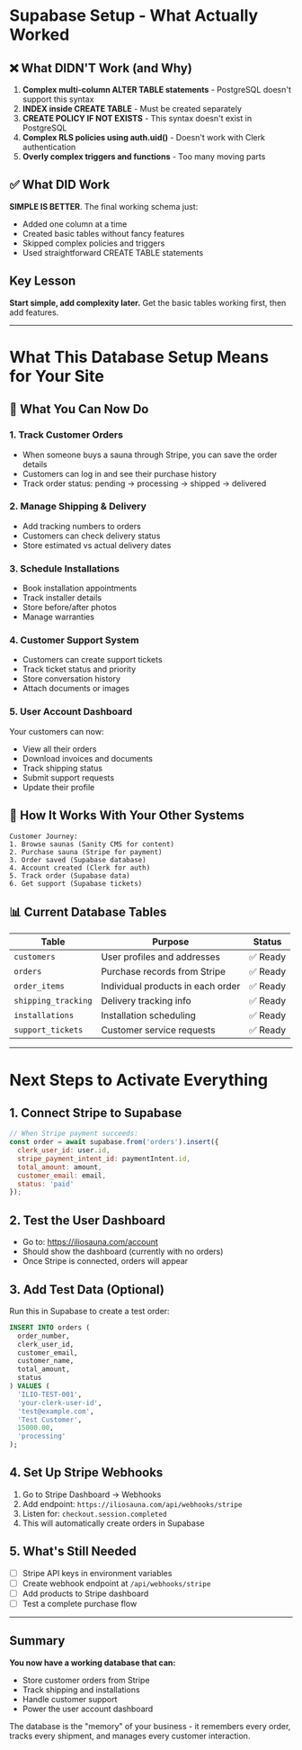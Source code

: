 # Supabase Setup - What Actually Worked

## ❌ What DIDN'T Work (and Why)
1. **Complex multi-column ALTER TABLE statements** - PostgreSQL doesn't support this syntax
2. **INDEX inside CREATE TABLE** - Must be created separately 
3. **CREATE POLICY IF NOT EXISTS** - This syntax doesn't exist in PostgreSQL
4. **Complex RLS policies using auth.uid()** - Doesn't work with Clerk authentication
5. **Overly complex triggers and functions** - Too many moving parts

## ✅ What DID Work
**SIMPLE IS BETTER**. The final working schema just:
- Added one column at a time
- Created basic tables without fancy features
- Skipped complex policies and triggers
- Used straightforward CREATE TABLE statements

## Key Lesson
**Start simple, add complexity later.** Get the basic tables working first, then add features.

---

# What This Database Setup Means for Your Site

## 🎯 What You Can Now Do

### 1. **Track Customer Orders**
- When someone buys a sauna through Stripe, you can save the order details
- Customers can log in and see their purchase history
- Track order status: pending → processing → shipped → delivered

### 2. **Manage Shipping & Delivery**
- Add tracking numbers to orders
- Customers can check delivery status
- Store estimated vs actual delivery dates

### 3. **Schedule Installations**
- Book installation appointments
- Track installer details
- Store before/after photos
- Manage warranties

### 4. **Customer Support System**
- Customers can create support tickets
- Track ticket status and priority
- Store conversation history
- Attach documents or images

### 5. **User Account Dashboard**
Your customers can now:
- View all their orders
- Download invoices and documents
- Track shipping status
- Submit support requests
- Update their profile

## 🔄 How It Works With Your Other Systems

```
Customer Journey:
1. Browse saunas (Sanity CMS for content)
2. Purchase sauna (Stripe for payment)
3. Order saved (Supabase database)
4. Account created (Clerk for auth)
5. Track order (Supabase data)
6. Get support (Supabase tickets)
```

## 📊 Current Database Tables

| Table | Purpose | Status |
|-------|---------|--------|
| `customers` | User profiles and addresses | ✅ Ready |
| `orders` | Purchase records from Stripe | ✅ Ready |
| `order_items` | Individual products in each order | ✅ Ready |
| `shipping_tracking` | Delivery tracking info | ✅ Ready |
| `installations` | Installation scheduling | ✅ Ready |
| `support_tickets` | Customer service requests | ✅ Ready |

---

# Next Steps to Activate Everything

## 1. **Connect Stripe to Supabase**
```javascript
// When Stripe payment succeeds:
const order = await supabase.from('orders').insert({
  clerk_user_id: user.id,
  stripe_payment_intent_id: paymentIntent.id,
  total_amount: amount,
  customer_email: email,
  status: 'paid'
});
```

## 2. **Test the User Dashboard**
- Go to: https://iliosauna.com/account
- Should show the dashboard (currently with no orders)
- Once Stripe is connected, orders will appear

## 3. **Add Test Data (Optional)**
Run this in Supabase to create a test order:
```sql
INSERT INTO orders (
  order_number,
  clerk_user_id,
  customer_email,
  customer_name,
  total_amount,
  status
) VALUES (
  'ILIO-TEST-001',
  'your-clerk-user-id',
  'test@example.com',
  'Test Customer',
  15000.00,
  'processing'
);
```

## 4. **Set Up Stripe Webhooks**
1. Go to Stripe Dashboard → Webhooks
2. Add endpoint: `https://iliosauna.com/api/webhooks/stripe`
3. Listen for: `checkout.session.completed`
4. This will automatically create orders in Supabase

## 5. **What's Still Needed**
- [ ] Stripe API keys in environment variables
- [ ] Create webhook endpoint at `/api/webhooks/stripe`
- [ ] Add products to Stripe dashboard
- [ ] Test a complete purchase flow

---

## Summary
**You now have a working database that can:**
- Store customer orders from Stripe
- Track shipping and installations
- Handle customer support
- Power the user account dashboard

The database is the "memory" of your business - it remembers every order, tracks every shipment, and manages every customer interaction.